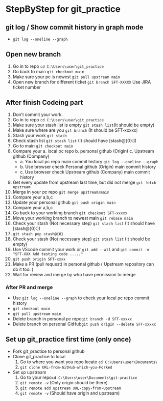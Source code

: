 # StepByStep for git_practice

## git log / Show commit history in graph mode

- `git log --oneline --graph`

## Open new branch

1. Go in to repo `cd C:\Users\user\git_practice`
1. Go back to main `git checkout main`
1. Make sure your pc is newest `git pull upstream main`
1. Open new branch for different ticket `git branch SFT-XXXXX` Use JIRA ticket number

## After finish Codeing part

1. Don't commit your work.
1. Go in to repo `cd C:\Users\user\git_practice`
1. Make sure your stash list is empty `git stash list`(It should be empty)
1. Make sure where are you `git branch` (It should be SFT-xxxxx)
1. Stash your work `git stash`
1. Check stash list `git stash list` (It should have [stash@{0}:])
1. Go to main `git checkout main`
1. Compare your a. local pc repo b. personal github (Origin) c. Upstream github (Company) 
    - a. You local pc repo main commit history `git log --oneline --graph`
    - b. Use browser check Personal github (Origin) main commit history
    - c. Use browser check Upstream github (Company) main commit history
1. Get every update from upstream last time, but did not merge `git fetch upstream`
1. Merge in your pc repo `git merge upstream/main`
1. Compare your a,b,c
1. Update your personal github `git push origin main`
1. Compare your a,b,c
1. Go back to your working branch `git checkout SFT-xxxxx`
1. Move your working branch to newest main `git rebase main`
1. Check your stash (Not necessary step) `git stash list` (It should have [stash@{0}:])
1. `git stash pop stash@{0}`
1. Check your stash (Not necessary step) `git stash list` (It should be empty)
1. Use VScode commit your work or `git add --all` and `git commit -m "SFT-XXX Add testing code ....."`
1. `git push origin SFT-xxxx`
1. Make a PR (pull request) in personal github ( Upstream repository can do it too. )
1. Wait for review and merge by who have permission to merge

### After PR and merge

- Use `git log --oneline --graph` to check your local pc repo commit history
- `git checkout main`
- `git pull upstream main`
- Delete branch in personal pc repo`git branch -d SFT-xxxxx`
- Delete branch on personal GitHub`git push origin --delete SFT-xxxxx`


## Set up git_practice first time (only once)

- Fork git_practice to personal github
- Clone git_practice to local
    1. Go to where you want you repo locate `cd C:\Users\user\Documents\`
    1. `git clone URL-from-GitHub-which-you-Forked`
- Set up upstream
    1. Go to your repo`cd C:\Users\user\Documents\git-practice`
    1. `git remote -v` (Only origin should be there)
    1. `git remote add upstream URL-copy-from-Upstream`
    1. `git remote -v` (Should have origin and upstream)
